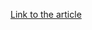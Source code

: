 [Link to the article](https://www.bleepingcomputer.com/news/security/chatgpt-4o-can-be-used-for-autonomous-voice-based-scams/)

